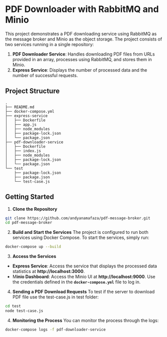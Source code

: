 # PDF Downloader with RabbitMQ and Minio

This project demonstrates a PDF downloading service using RabbitMQ as the message broker and Minio as the object storage. The project consists of two services running in a single repository:

1. **PDF Downloader Service**: Handles downloading PDF files from URLs provided in an array, processes using RabbitMQ, and stores them in Minio.
2. **Express Service**: Displays the number of processed data and the number of successful requests.

## Project Structure

```plaintext
.
├── README.md
├── docker-compose.yml
├── express-service
│   ├── Dockerfile
│   ├── app.js
│   ├── node_modules
│   ├── package-lock.json
│   └── package.json
├── pdf-downloader-service
│   ├── Dockerfile
│   ├── index.js
│   ├── node_modules
│   ├── package-lock.json
│   └── package.json
└── test
    ├── package-lock.json
    ├── package.json
    └── test-case.js
```

## Getting Started
1. **Clone the Repository**
```bash
git clone https://github.com/andyanamafaza/pdf-message-broker.git
cd pdf-message-broker
```
2. **Build and Start the Services**
The project is configured to run both services using Docker Compose. To start the services, simply run:
```bash
docker-compose up --build
```
3. **Access the Services**
- **Express Service**: Access the service that displays the processed data statistics at **http://localhost:3000**.
- M**inio Dashboard**: Access the Minio UI at **http://localhost:9000**. Use the credentials defined in the **`docker-compose.yml`** file to log in.
4. **Sending a PDF Download Requests**
To test if the server to download PDF file use the test-case.js in test folder:
```bash
cd test
node test-case.js
```
4. **Monitoring the Process**
You can monitor the process through the logs:
```bash
docker-compose logs -f pdf-downloader-service
```